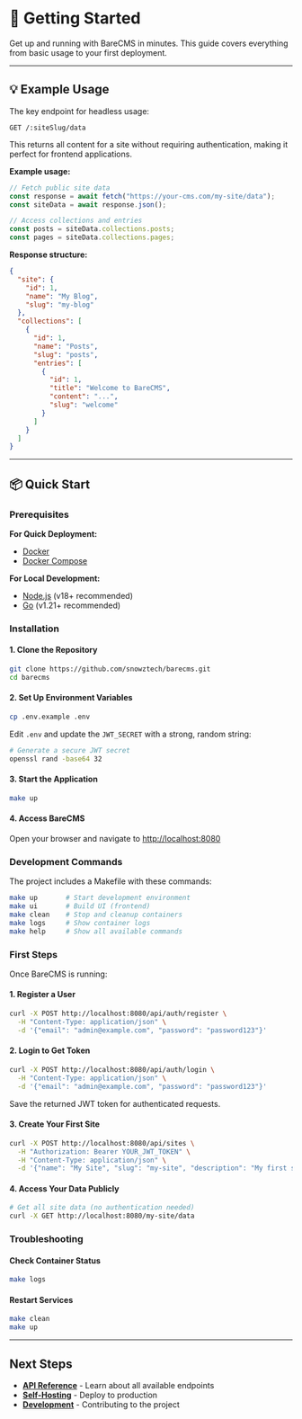 # 🚀 Getting Started

Get up and running with BareCMS in minutes. This guide covers everything from basic usage to your first deployment.

---

## 💡 Example Usage

The key endpoint for headless usage:

```http
GET /:siteSlug/data
```

This returns all content for a site without requiring authentication, making it perfect for frontend applications.

**Example usage:**

```javascript
// Fetch public site data
const response = await fetch("https://your-cms.com/my-site/data");
const siteData = await response.json();

// Access collections and entries
const posts = siteData.collections.posts;
const pages = siteData.collections.pages;
```

**Response structure:**

```json
{
  "site": {
    "id": 1,
    "name": "My Blog",
    "slug": "my-blog"
  },
  "collections": [
    {
      "id": 1,
      "name": "Posts",
      "slug": "posts",
      "entries": [
        {
          "id": 1,
          "title": "Welcome to BareCMS",
          "content": "...",
          "slug": "welcome"
        }
      ]
    }
  ]
}
```

---

## 📦 Quick Start

### Prerequisites

**For Quick Deployment:**

- [Docker](https://docs.docker.com/get-docker/)
- [Docker Compose](https://docs.docker.com/compose/install/)

**For Local Development:**

- [Node.js](https://nodejs.org/) (v18+ recommended)
- [Go](https://golang.org/) (v1.21+ recommended)

### Installation

#### 1. Clone the Repository

```bash
git clone https://github.com/snowztech/barecms.git
cd barecms
```

#### 2. Set Up Environment Variables

```bash
cp .env.example .env
```

Edit `.env` and update the `JWT_SECRET` with a strong, random string:

```bash
# Generate a secure JWT secret
openssl rand -base64 32
```

#### 3. Start the Application

```bash
make up
```

#### 4. Access BareCMS

Open your browser and navigate to [http://localhost:8080](http://localhost:8080)

### Development Commands

The project includes a Makefile with these commands:

```bash
make up       # Start development environment
make ui       # Build UI (frontend)
make clean    # Stop and cleanup containers
make logs     # Show container logs
make help     # Show all available commands
```

### First Steps

Once BareCMS is running:

#### 1. Register a User

```bash
curl -X POST http://localhost:8080/api/auth/register \
  -H "Content-Type: application/json" \
  -d '{"email": "admin@example.com", "password": "password123"}'
```

#### 2. Login to Get Token

```bash
curl -X POST http://localhost:8080/api/auth/login \
  -H "Content-Type: application/json" \
  -d '{"email": "admin@example.com", "password": "password123"}'
```

Save the returned JWT token for authenticated requests.

#### 3. Create Your First Site

```bash
curl -X POST http://localhost:8080/api/sites \
  -H "Authorization: Bearer YOUR_JWT_TOKEN" \
  -H "Content-Type: application/json" \
  -d '{"name": "My Site", "slug": "my-site", "description": "My first site"}'
```

#### 4. Access Your Data Publicly

```bash
# Get all site data (no authentication needed)
curl -X GET http://localhost:8080/my-site/data
```

### Troubleshooting

#### Check Container Status

```bash
make logs
```

#### Restart Services

```bash
make clean
make up
```

---

## Next Steps

- [**API Reference**](api.md) - Learn about all available endpoints
- [**Self-Hosting**](self-hosting.md) - Deploy to production
- [**Development**](development.md) - Contributing to the project
